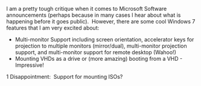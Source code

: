 
I am a pretty tough critique when it comes to Microsoft Software announcements (perhaps because in many cases I hear about what is happening before it goes public).  However, there are some cool Windows 7 features that I am very excited about:

- Multi-monitor Support including screen orientation, accelerator keys for projection to multiple monitors (mirror/dual), multi-monitor projection support, and multi-monitor support for remote desktop (Wahoo!)
- Mounting VHDs as a drive or (more amazing) booting from a VHD - Impressive!

1 Disappointment:  Support for mounting ISOs?
